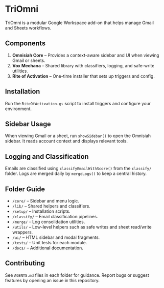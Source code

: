 # TriOmni

TriOmni is a modular Google Workspace add-on that helps manage Gmail and Sheets workflows.

## Components

1. **Omnisiah Core** – Provides a context-aware sidebar and UI when viewing Gmail or sheets.
2. **Vox Mechana** – Shared library with classifiers, logging, and safe-write utilities.
3. **Rite of Activation** – One-time installer that sets up triggers and config.

## Installation

Run the `RiteOfActivation.gs` script to install triggers and configure your environment.

## Sidebar Usage

When viewing Gmail or a sheet, run `showSidebar()` to open the Omnisiah sidebar. It reads account context and displays relevant tools.

## Logging and Classification

Emails are classified using `classifyEmailWithScore()` from the `classify/` folder. Logs are merged daily by `mergeLogs()` to keep a central history.

## Folder Guide

- `/core/` – Sidebar and menu logic.
- `/lib/` – Shared helpers and classifiers.
- `/setup/` – Installation scripts.
- `/classify/` – Email classification pipelines.
- `/merge/` – Log consolidation utilities.
 - `/utils/` – Low-level helpers such as safe writes and sheet read/write wrappers.
- `/ui/` – HTML sidebar and modal fragments.
- `/tests/` – Unit tests for each module.
- `/docs/` – Additional documentation.

## Contributing

See `AGENTS.md` files in each folder for guidance. Report bugs or suggest features by opening an issue in this repository.
